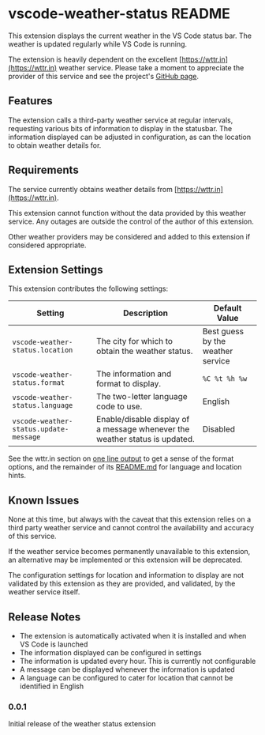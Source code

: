 # vscode-weather-status README

This extension displays the current weather in the VS Code status bar. The weather is updated regularly while VS Code is running.

The extension is heavily dependent on the excellent [https://wttr.in](https://wttr.in) weather service. Please take a moment to appreciate the provider of this service and see the project's [GitHub page](https://github.com/chubin/wttr.in).

## Features

The extension calls a third-party weather service at regular intervals, requesting various bits of information to display in the statusbar. The information displayed can be adjusted in configuration, as can the location to obtain weather details for.

## Requirements

The service currently obtains weather details from [https://wttr.in](https://wttr.in). 

This extension cannot function without the data provided by this weather service. Any outages are outside the control of the author of this extension.

Other weather providers may be considered and added to this extension if considered appropriate.

## Extension Settings

This extension contributes the following settings:

| **Setting** | **Description** | **Default Value** |
|-|-|-|
| `vscode-weather-status.location` | The city for which to obtain the weather status. | Best guess by the weather service |
|`vscode-weather-status.format` | The information and format to display.                                                               | `%C %t %h %w`                  |
|`vscode-weather-status.language` | The two-letter language code to use. | English |
|`vscode-weather-status.update-message` | Enable/disable display of a message whenever the weather status is updated. | Disabled |

See the wttr.in section on [one line output](https://github.com/chubin/wttr.in?tab=readme-ov-file#one-line-output) to get a sense of the format options, and the remainder of its [README.md](https://github.com/chubin/wttr.in/blob/master/README.md) for language and location hints.

## Known Issues

None at this time, but always with the caveat that this extension relies on a third party weather service and cannot control the availability and  accuracy of this service.

If the weather service becomes permanently unavailable to this extension, an alternative may be implemented or this extension will be deprecated.

The configuration settings for location and information to display are not validated by this extension as they are provided, and validated, by the weather service itself.

## Release Notes

* The extension is automatically activated when it is installed and when VS Code is launched
* The information displayed can be configured in settings
* The information is updated every hour. This is currently not configurable
* A message can be displayed whenever the information is updated
* A language can be configured to cater for location that cannot be identified in English 

### 0.0.1

Initial release of the weather status extension
